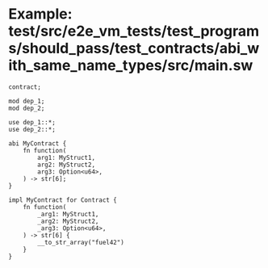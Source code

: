 # Example: test/src/e2e_vm_tests/test_programs/should_pass/test_contracts/abi_with_same_name_types/src/main.sw

```sway
contract;

mod dep_1;
mod dep_2;

use dep_1::*;
use dep_2::*;

abi MyContract {
    fn function(
        arg1: MyStruct1,
        arg2: MyStruct2,
        arg3: Option<u64>,
    ) -> str[6];
}

impl MyContract for Contract {
    fn function(
        _arg1: MyStruct1,
        _arg2: MyStruct2,
        _arg3: Option<u64>,
    ) -> str[6] {
        __to_str_array("fuel42")
    }
}

```
